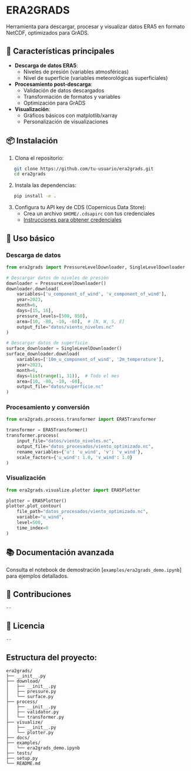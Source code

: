 # ERA2GRADS

Herramienta para descargar, procesar y visualizar datos ERA5 en formato NetCDF, optimizados para GrADS.

## 🚀 Características principales
- **Descarga de datos ERA5**:
  - Niveles de presión (variables atmosféricas)
  - Nivel de superficie (variables meteorológicas superficiales)
- **Procesamiento post-descarga**:
  - Validación de datos descargados
  - Transformación de formatos y variables
  - Optimización para GrADS
- **Visualización**:
  - Gráficos básicos con matplotlib/xarray
  - Personalización de visualizaciones

## 📦 Instalación

1. Clona el repositorio:
```bash
   git clone https://github.com/tu-usuario/era2grads.git
   cd era2grads
```

2. Instala las dependencias:
```bash
   pip install -e .
```

3. Configura tu API key de CDS (Copernicus Data Store):
   - Crea un archivo `$HOME/.cdsapirc` con tus credenciales
   - [Instrucciones para obtener credenciales](https://cds.climate.copernicus.eu/user-guide)

## 🏁 Uso básico

### Descarga de datos
```python
from era2grads import PressureLevelDownloader, SingleLevelDownloader

# Descargar datos de niveles de presión
downloader = PressureLevelDownloader()
downloader.download(
    variables=['u_component_of_wind', 'v_component_of_wind'],
    year=2023,
    month=6,
    days=[15, 16],
    pressure_levels=[500, 850],
    area=[10, -80, -10, -60],  # [N, W, S, E]
    output_file="datos/viento_niveles.nc"
)

# Descargar datos de superficie
surface_downloader = SingleLevelDownloader()
surface_downloader.download(
    variables=['10m_u_component_of_wind', '2m_temperature'],
    year=2023,
    month=6,
    days=list(range(1, 31)),  # Todo el mes
    area=[10, -80, -10, -60],
    output_file="datos/superficie.nc"
)
```

### Procesamiento y conversión
```python
from era2grads.process.transformer import ERA5Transformer

transformer = ERA5Transformer()
transformer.process(
    input_file="datos/viento_niveles.nc",
    output_file="datos_procesados/viento_optimizado.nc",
    rename_variables={'u': 'u_wind', 'v': 'v_wind'},
    scale_factors={'u_wind': 1.0, 'v_wind': 1.0}
)
```

### Visualización
```python
from era2grads.visualize.plotter import ERA5Plotter

plotter = ERA5Plotter()
plotter.plot_contour(
    file_path="datos_procesados/viento_optimizado.nc",
    variable="u_wind",
    level=500,
    time_index=0
)
```

## 📚 Documentación avanzada
Consulta el notebook de demostración [`examples/era2grads_demo.ipynb`] para ejemplos detallados.

## 🤝 Contribuciones
```
--
```

## 📝 Licencia
```
--
```

## Estructura del proyecto:
   ```
   era2grads/
   ├── __init__.py
   ├── download/
   │   ├── __init__.py
   │   ├── pressure.py
   │   └── surface.py
   ├── process/
   │   ├── __init__.py
   │   ├── validator.py
   │   └── transformer.py
   ├── visualize/
   │   ├── __init__.py
   │   └── plotter.py
   ├── docs/
   ├── examples/
   │   └── era2grads_demo.ipynb
   ├── tests/
   ├── setup.py
   └── README.md
   ```

